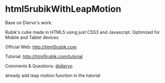 html5rubikWithLeapMotion
==========

Base on Diervo's work:

Rubik's cube made in HTML5 using just CSS3 and Javascript. Optimized for Mobile and Tablet devices

Official Web:
http://html5rubik.com

Tutorial:
http://html5rubik.com/tutorial

Comments & Questions: [@diervo](https://twitter.com/#!/diervo)

already add leap motion function in the tutorial
